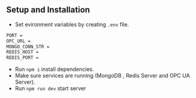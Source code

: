 ## Setup and Installation
- Set evironment variables by creating `.env` file.
``` bash
PORT = 
OPC_URL =
MONGO_CONN_STR = 
REDIS_HOST = 
REDIS_PORT = 
```
- Run `npm i` install dependencies.
- Make sure services are running (MongoDB , Redis Server and OPC UA Server).
- Run `npm run dev` start server

